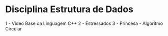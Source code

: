 # Disciplina Estrutura de Dados

1 - Vídeo Base da Linguagem C++
2 - Estressados
3 - Princesa - Algoritmo Circular